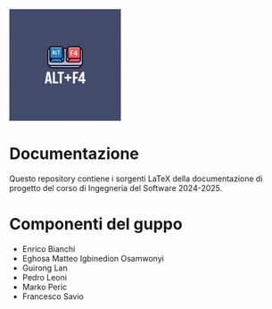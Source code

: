 <img alt="Logo ALt+F4" src="Immagini/logo.jpeg" width="200" >

# Documentazione
Questo repository contiene i sorgenti LaTeX della documentazione di progetto del corso di Ingegneria del Software 2024-2025.

# Componenti del guppo
* Enrico Bianchi 
* Eghosa Matteo Igbinedion Osamwonyi 
* Guirong Lan 
* Pedro Leoni 
* Marko Peric 
* Francesco Savio 